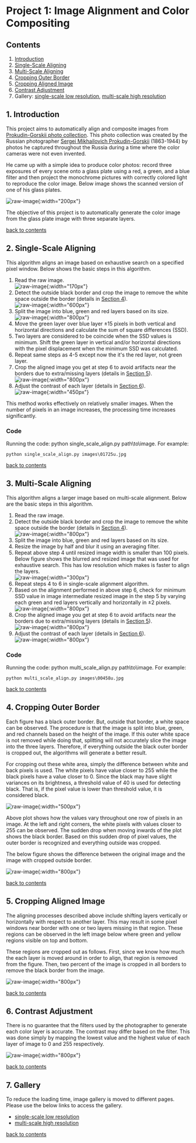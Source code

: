 # Project 1: Image Alignment and Color Compositing

<a name="contents"></a>
## Contents
1. [Introduction](#intro)
2. [Single-Scale Aligning](#single-scale)
3. [Multi-Scale Aligning](#multi-scale)
4. [Cropping Outer Border](#crop)
5. [Cropping Aligned Image](#align-crop)
6. [Contrast Adjustment](#contrast)
7. Gallery: [single-scale low resolution](p1-low), [multi-scale high resolution](p1-high)

<a name="intro"></a>
## 1. Introduction

This project aims to automatically align and composite images from [ Prokudin-Gorskii photo collection](http://www.loc.gov/exhibits/empire/gorskii.html). This photo collection was created by the Russian photographer [Sergei Mikhailovich Prokudin-Gorskii](http://en.wikipedia.org/wiki/Prokudin-Gorskii) (1863-1944) by photos he captured throughout the Russia during a time where the color cameras were not even invented.

He came up with a simple idea to produce color photos: record three exposures of every scene onto a glass plate using a red, a green, and a blue filter and then project the monochrome pictures with correctly colored light to reproduce the color image. Below image shows the scanned version of one of his glass plates.

![raw-image](https://raw.githubusercontent.com/kanishkegb/CSCI-6527-projects/master/Project-1/aligned_images/report/1-raw.jpg){:width="200px"}

The objective of this project is to automatically generate the color image from the glass plate image with three separate layers.

[back to contents](#contents)

<a name="single-scale"></a>
## 2. Single-Scale Aligning

This algorithm aligns an image based on exhaustive search on a specified pixel window. Below shows the basic steps in this algorithm.

1. Read the raw image.  
![raw-image](https://raw.githubusercontent.com/kanishkegb/CSCI-6527-projects/master/Project-1/aligned_images/report/1-raw.jpg){:width="170px"}  
2. Detect the outside black border and crop the image to remove the white space outside the border (details in [Section 4](#crop)).  
![raw-image](https://raw.githubusercontent.com/kanishkegb/CSCI-6527-projects/master/Project-1/aligned_images/report/2-cropped.png){:width="600px"}  
3. Split the image into blue, green and red layers based on its size.  
![raw-image](https://raw.githubusercontent.com/kanishkegb/CSCI-6527-projects/master/Project-1/aligned_images/report/3-split.png){:width="800px"}  
4. Move the green layer over blue layer ±15 pixels in both vertical and horizontal directions and calculate the sum of square differences (SSD).
5. Two layers are considered to be coincide when the SSD values is minimum. Shift the green layer in vertical and/or horizontal directions with the pixel displacement when the minimum SSD was calculated.
6. Repeat same steps as 4-5 except now the it's the red layer, not green layer.
7. Crop the aligned image you get at step 6 to avoid artifacts near the borders due to extra/missing layers (details in [Section 5](#align-crop)).  
![raw-image](https://raw.githubusercontent.com/kanishkegb/CSCI-6527-projects/master/Project-1/aligned_images/report/4-aligned-cropped.png){:width="800px"}  
8. Adjust the contrast of each layer (details in [Section 6](#contrast)).  
![raw-image](https://raw.githubusercontent.com/kanishkegb/CSCI-6527-projects/master/Project-1/aligned_images/report/5-final.png){:width="450px"}  

This method works effectively on relatively smaller images. When the number of pixels in an image increases, the processing time increases significantly.

### Code
Running the code: python single_scale_align.py path\to\image.
For example:
```
python single_scale_align.py images\01725u.jpg
```

[back to contents](#contents)

<a name="multi-scale"></a>
## 3. Multi-Scale Aligning
This algorithm aligns a larger image based on multi-scale alignment. Below are the basic steps in this algorithm.

1. Read the raw image.
2. Detect the outside black border and crop the image to remove the white space outside the border (details in [Section 4](#crop)).  
![raw-image](https://raw.githubusercontent.com/kanishkegb/CSCI-6527-projects/master/Project-1/aligned_images/report/7-cropped.png){:width="800px"}  
3. Split the image into blue, green and red layers based on its size.
4. Resize the image by half and blur it using an averaging filter.
5. Repeat above step 4 until resized image width is smaller than 100 pixels. Below figure shows the blurred and resized image that was used for exhaustive search. This has low resolution which makes is faster to align the layers.  
![raw-image](https://raw.githubusercontent.com/kanishkegb/CSCI-6527-projects/master/Project-1/aligned_images/report/8-blurred.png){:width="300px"}  
6. Repeat steps 4 to 6 in single-scale alignment algorithm.
7. Based on the alignment performed in above step 6, check for minimum SSD value in image intermediate resized image in the step 5 by varying each green and red layers vertically and horizontally in ±2 pixels.  
![raw-image](https://raw.githubusercontent.com/kanishkegb/CSCI-6527-projects/master/Project-1/aligned_images/report/9-aligned.png){:width="800px"}  
8. Crop the aligned image you get at step 6 to avoid artifacts near the borders due to extra/missing layers (details in [Section 5](#align-crop)).  
![raw-image](https://raw.githubusercontent.com/kanishkegb/CSCI-6527-projects/master/Project-1/aligned_images/report/10-aligned-cropped.png){:width="800px"}
9. Adjust the contrast of each layer (details in [Section 6](#contrast)).  
![raw-image](https://raw.githubusercontent.com/kanishkegb/CSCI-6527-projects/master/Project-1/aligned_images/report/11-contrast.png){:width="800px"}


### Code
Running the code: python multi_scale_align.py path\to\image.
For example:
```
python multi_scale_align.py images\00458u.jpg
```

[back to contents](#contents)

<a name="crop"></a>
## 4. Cropping Outer Border

Each figure has a black outer border. But, outside that border, a white space can be observed. The procedure is that the image is split into blue, green, and red channels based on the height of the image. If this outer white space is not removed while doing that, splitting will not accurately slice the image into the three layers. Therefore, if everything outside the black outer border is cropped out, the algorithms will generate a better result.

For cropping out these white area, simply the difference between white and back pixels is used. The white pixels have value closer to 255 while the black pixels have a value closer to 0. Since the black may have slight variances on its brightness, a threshold value of 40 is used for detecting black. That is, if the pixel value is lower than threshold value, it is considered black.

![raw-image](https://raw.githubusercontent.com/kanishkegb/CSCI-6527-projects/master/Project-1/aligned_images/report/12-border-detect.png){:width="500px"}


Above plot shows how the values vary throughout one row of pixels in an image. At the left and right corners, the white pixels with values closer to 255 can be observed. The sudden drop when moving inwards of the plot shows the black border. Based on this sudden drop of pixel values, the outer border is recognized and everything outside was cropped.

The below figure shows the difference between the original image and the image with cropped outside border.

![raw-image](https://raw.githubusercontent.com/kanishkegb/CSCI-6527-projects/master/Project-1/aligned_images/report/7-cropped.png){:width="800px"}


[back to contents](#contents)

<a name="align-crop"></a>
## 5. Cropping Aligned Image

The aligning processes described above include shifting layers vertically or horizontally with respect to another layer. This may result in some pixel windows near border with one or two layers missing in that region. These regions can be observed in the left image below where green and yellow regions visible on top and bottom.

These regions are cropped out as follows. First, since we know how much the each layer is moved around in order to align, that region is removed from the figure. Then, two percent of the image is cropped in all borders to remove the black border from the image.

![raw-image](https://raw.githubusercontent.com/kanishkegb/CSCI-6527-projects/master/Project-1/aligned_images/report/10-aligned-cropped.png){:width="800px"}

[back to contents](#contents)

<a name="contrast"></a>
## 6. Contrast Adjustment

There is no guarantee that the filters used by the photographer to generate each color layer is accurate. The contrast may differ based on the filter. This was done simply by mapping the lowest value and the highest value of each layer of image to 0 and 255 respectively.   

![raw-image](https://raw.githubusercontent.com/kanishkegb/CSCI-6527-projects/master/Project-1/aligned_images/report/11-contrast.png){:width="800px"}


[back to contents](#contents)

## 7. Gallery

To reduce the loading time, image gallery is moved to different pages. Please use the below links to access the gallery.
  * [single-scale low resolution](p1-low)
  * [multi-scale high resolution](p1-high)

[back to contents](#contents)
